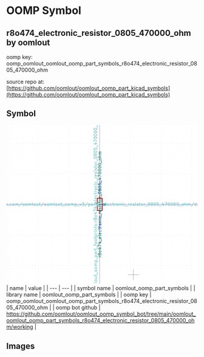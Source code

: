 # OOMP Symbol  
## r8o474_electronic_resistor_0805_470000_ohm  by oomlout  
  
oomp key: oomp_oomlout_oomlout_oomp_part_symbols_r8o474_electronic_resistor_0805_470000_ohm  
  
source repo at: [https://github.com/oomlout/oomlout_oomp_part_kicad_symbols](https://github.com/oomlout/oomlout_oomp_part_kicad_symbols)  
## Symbol  
  
[![working.png](working_600.png)](working.png)  
| name | value | 
| --- | --- | 
| symbol name | oomlout_oomp_part_symbols | 
| library name | oomlout_oomp_part_symbols | 
| oomp key | oomp_oomlout_oomlout_oomp_part_symbols_r8o474_electronic_resistor_0805_470000_ohm | 
| oomp bot github | https://github.com/oomlout/oomlout_oomp_symbol_bot/tree/main/oomlout_oomlout_oomp_part_symbols_r8o474_electronic_resistor_0805_470000_ohm/working | 
## Images  
